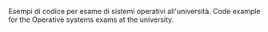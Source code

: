 Esempi di codice per esame di sistemi operativi all'università. 
Code example for the Operative systems exams at the university.
